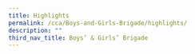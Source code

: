 ```yaml
---
title: Highlights
permalink: /cca/Boys-and-Girls-Brigade/highlights/
description: ""
third_nav_title: Boys’ & Girls’ Brigade
---
```

